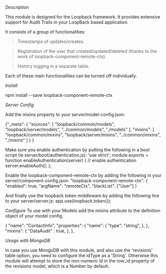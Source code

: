 *Description*

This module is designed for the Loopback framework. It provides extensive support for Audit Trails in your LoopBack based application.

It consists of a group of functionalities:

>Timestamps of updates/creates.

>Registration of the user that created/updated/deleted (thanks to the work of loopback-component-remote-ctx).

>History logging in a separate table.

Each of these main functionalities can be turned off individually.

*Install*

   npm install --save loopback-component-remote-ctx 
	
*Server Config*

Add the mixins property to your server/model-config.json:

  {"_meta": {
    "sources": [
      "loopback/common/models",
      "loopback/server/models",
      "../common/models",
      "./models"
    ],
	 "mixins": [
      "loopback/common/mixins",
      "loopback/server/mixins",
      "../common/mixins",
      "./mixins"
    ]
  }
	}
	
Make sure you enable authentication by putting the following in a boot script (ie server/boot/authentication.js):
'use strict';
module.exports = function enableAuthentication(server) {
  // enable authentication
  server.enableAuth();
};

Enable the loopback-component-remote-ctx by adding the following in your server/component-config.json:
  "loopback-component-remote-ctx": {
    "enabled": true,
    "argName": "remoteCtx",
    "blackList": ["User"]
  }
	
And finally use the loopback token middleware by adding the following line to your server/server.js:
app.use(loopback.token());

*Configure*
To use with your Models add the mixins attribute to the definition object of your model config.

  {
    "name": "ContactInfo",
    "properties": {
      "name": {
        "type": "string",
      },
    },
    "mixins": {
      "DataAudit" : true,
    },
  },
	
*Usage with MongoDB*

In case you use MongoDB with this module, and also use the 'revisions' table option, you need to configure the idType as a 'String'. Otherwise this module will attempt to store the non-numeric id in the row_id property of the revisions model, which is a Number by default.
